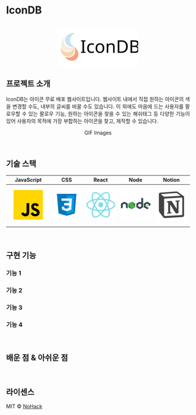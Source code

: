 # IconDB

<p align="center">
  <br>
  <img src="/client/src/img/logo3.svg">
  <br>
</p>


## 프로젝트 소개

<p align="justify">
IconDB는 아이콘 무료 배포 웹사이트입니다. 웹사이트 내에서 직접 원하는 아이콘의 색을 변경할 수도, 내부의 글씨를 바꿀 수도 있습니다. 이 외에도 마음에 드는 사용자를 팔로우할 수 있는 팔로우 기능, 원하는 아이콘을 찾을 수 있는 해쉬태그 등 다양한 기능이 있어 사용자의 목적에 가장 부합하는 아이콘을 찾고, 제작할 수 있습니다.
</p>

<p align="center">
GIF Images
</p>

<br>

## 기술 스택

| JavaScript | CSS |  React   |  Node   | Notion |
| :--------: | :----: | :------: | :-----: | :-------: |
|   ![js]    |   ![css]    | ![react] | ![node] | ![Notion] |

<br>

## 구현 기능

### 기능 1

### 기능 2

### 기능 3

### 기능 4

<br>

## 배운 점 & 아쉬운 점

<p align="justify">

</p>

<br>

## 라이센스

MIT &copy; [NoHack](mailto:lbjp114@gmail.com)

<!-- Stack Icon Refernces -->

[js]: /client/public/javascript.svg
[css]: /client/public/css.svg
[react]: /client/public/react.svg
[node]: /client/public/node.svg
[Notion]: /client/public/notion.svg
